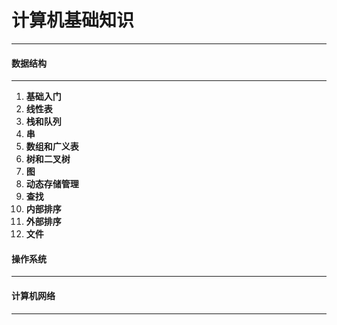 # **计算机基础知识**

---

#### **数据结构**

---

1. **基础入门**
2. **线性表**
3. **栈和队列**
4. **串**
5. **数组和广义表**
6. **树和二叉树**
7. **图**
8. **动态存储管理**
9. **查找**
10. **内部排序**
11. **外部排序**
12. **文件**


#### **操作系统**

---

#### **计算机网络**

---

